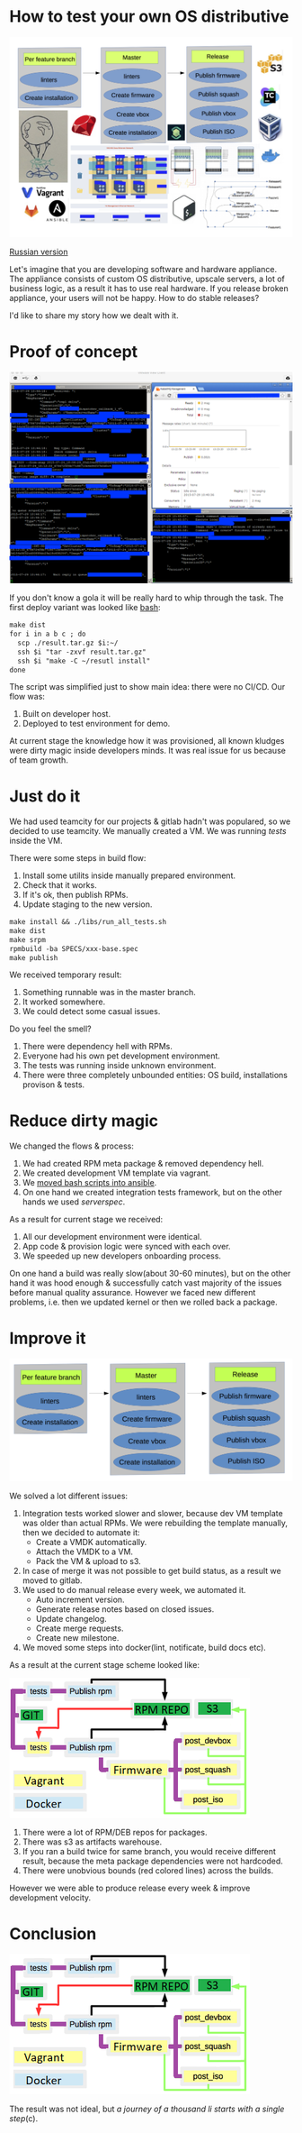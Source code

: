# How to test your own OS distributive

![intro](assets/distr-intro.png?raw=true)

[Russian version](https://habr.com/post/342216/)

Let's imagine that you are developing software and hardware appliance. The appliance consists of custom OS distributive, upscale servers, a lot of business logic, as a result it has to use real hardware. If you release broken appliance, your users will not be happy. How to do stable releases?

I'd like to share my story how we dealt with it. 

# Proof of concept

![POC](assets/distr-poc.png?raw=true)

If you don't know a gola it will be really hard to whip through the task. The first deploy variant was looked like [bash](http://www.goncharov.xyz/it/make-cm-not-bash-en.html):

```
make dist
for i in a b c ; do
  scp ./result.tar.gz $i:~/
  ssh $i "tar -zxvf result.tar.gz"
  ssh $i "make -C ~/resutl install"
done
```

The script was simplified just to show main idea: there were no CI/CD. Our flow was:
1. Built on developer host.
2. Deployed to test environment for demo.

At current stage the knowledge how it was provisioned, all known kludges were dirty magic inside developers minds. It was real issue for us because of team growth.

# Just do it

We had used teamcity for our projects & gitlab hadn't was populared, so we decided to use teamcity. We manually created a VM. We was running *tests* inside the VM. 

There were some steps in build flow:
1. Install some utilits inside manually prepared environment.
2. Check that it works.
3. If it's ok, then publish RPMs.
4. Update staging to the new version.

```
make install && ./libs/run_all_tests.sh 
make dist
make srpm
rpmbuild -ba SPECS/xxx-base.spec
make publish
```

We received temporary result:
1. Something runnable was in the master branch.
2. It worked somewhere.
3. We could detect some casual issues.

Do you feel the smell?
1. There were dependency hell with RPMs.
2. Everyone had his own pet development environment.
3. The tests was running inside unknown environment.
4. There were three completely unbounded entities: OS build, installations provison & tests.

# Reduce dirty magic

We changed the flows & process:
1. We had created RPM meta package & removed dependency hell.
2. We created development VM template via vagrant.
3. We [moved bash scripts into ansible](http://www.goncharov.xyz/it/make-cm-not-bash-en.html).
4. On one hand we created integration tests framework, but on the other hands we used *serverspec*.

As a result for current stage we received:
1. All our development environment were identical.
2. App code & provision logic were synced with each over.
3. We speeded up new developers onboarding process.

On one hand a build was really slow(about 30-60 minutes), but on the other hand it was hood enough & successfully catch vast majority of the issues before manual quality assurance. However we faced new different problems, i.e. then we updated kernel or then we rolled back a package.


# Improve it

![dirty magic is not allowed](assets/distr-flow-git.png?raw=true)

We solved a lot different issues:
1. Integration tests worked slower and slower, because dev VM template was older than actual RPMs. We were rebuilding the template manually, then we decided to automate it:
    * Create a VMDK automatically.
    * Attach the VMDK to a VM.
    * Pack the VM & upload to s3.
2. In case of merge it was not possible to get build status, as a result we moved to gitlab.
3. We used to do manual release every week, we automated it.
    * Auto increment version.
    * Generate release notes based on closed issues.
    * Update changelog.
    * Create merge requests.
    * Create new milestone.
4. We moved some steps into docker(lint, notificate, build docs etc).

As a result at the current stage scheme looked like:

![flow](assets/distr-flow-light.png?raw=true)

1. There were a lot of RPM/DEB repos for packages.
2. There was s3 as artifacts warehouse.
3. If you ran a build twice for same branch, you would receive different result, because the meta package dependencies were not hardcoded.
4. There were unobvious bounds (red colored lines) across the builds.

However we were able to produce release every week & improve development velocity.

# Conclusion

![flow](assets/distr-flow-light.png?raw=true)

The result was not ideal, but *a journey of a thousand li starts with a single step*(c).



